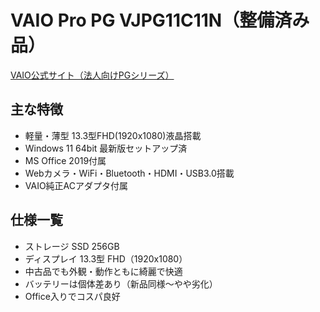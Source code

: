 # VAIO Pro PG VJPG11C11N（整備済み品）

[VAIO公式サイト（法人向けPGシリーズ）](https://biz.vaio.com/shop/pages/pg11.aspx)

## 主な特徴
- 軽量・薄型 13.3型FHD(1920x1080)液晶搭載
- Windows 11 64bit 最新版セットアップ済
- MS Office 2019付属
- Webカメラ・WiFi・Bluetooth・HDMI・USB3.0搭載
- VAIO純正ACアダプタ付属

## 仕様一覧

- ストレージ SSD 256GB
- ディスプレイ 13.3型 FHD（1920x1080）
- 中古品でも外観・動作ともに綺麗で快適
- バッテリーは個体差あり（新品同様～やや劣化）
- Office入りでコスパ良好

